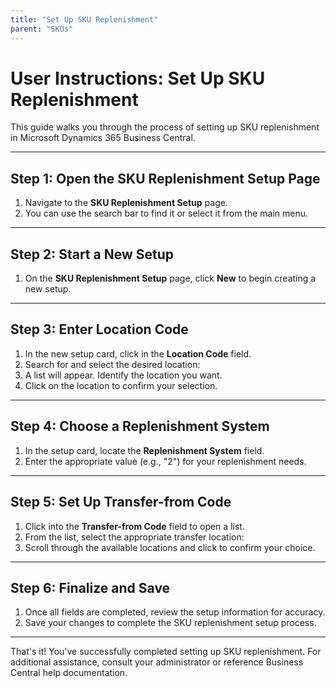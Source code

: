 ```yaml
---
title: "Set Up SKU Replenishment"
parent: "SKUs"
---
```


# **User Instructions: Set Up SKU Replenishment**

This guide walks you through the process of setting up SKU replenishment in
Microsoft Dynamics 365 Business Central.

* * *

## **Step 1:** Open the SKU Replenishment Setup Page

  1. Navigate to the **SKU Replenishment Setup** page. 
  2. You can use the search bar to find it or select it from the main menu.

* * *

## **Step 2:** Start a New Setup

  1. On the **SKU Replenishment Setup** page, click **New** to begin creating a new setup.

* * *

## **Step 3:** Enter Location Code

  1. In the new setup card, click in the **Location Code** field. 
  2. Search for and select the desired location: 
  3. A list will appear. Identify the location you want.
  4. Click on the location to confirm your selection. 

* * *

## **Step 4:** Choose a Replenishment System

  1. In the setup card, locate the **Replenishment System** field. 
  2. Enter the appropriate value (e.g., "2") for your replenishment needs.

* * *

## **Step 5:** Set Up Transfer-from Code

  1. Click into the **Transfer-from Code** field to open a list. 
  2. From the list, select the appropriate transfer location: 
  3. Scroll through the available locations and click to confirm your choice.

* * *

## **Step 6:** Finalize and Save

  1. Once all fields are completed, review the setup information for accuracy. 
  2. Save your changes to complete the SKU replenishment setup process. 

* * *

That's it! You've successfully completed setting up SKU replenishment. For
additional assistance, consult your administrator or reference Business
Central help documentation.


